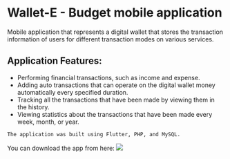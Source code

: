 # Wallet-E - Budget mobile application
Mobile application that represents a digital wallet that stores the transaction
information of users for different transaction modes on various services.

## Application Features:
* Performing financial transactions, such as income and expense.
* Adding auto transactions that can operate on the digital wallet money automatically every specified duration.
* Tracking all the transactions that have been made by viewing them in the history.
* Viewing statistics about the transactions that have been made every week, month, or year.

`The application was built using Flutter, PHP, and MySQL.`

You can download the app from here:
<a href="https://github.com/MahmoudAbdelrady/BudgetApp---Flutter-Project/raw/main/Wallet-E.apk
" download><img src="https://img.shields.io/badge/Apk-Download-green"/></a>
